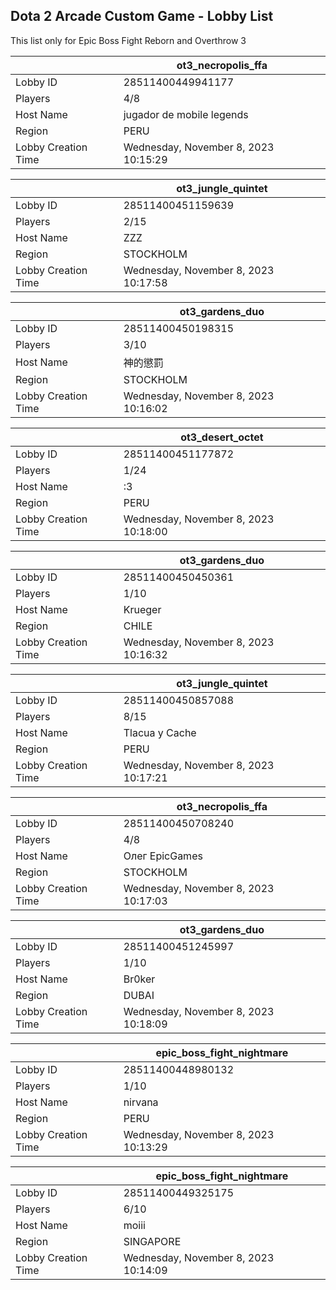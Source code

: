 ## Dota 2 Arcade Custom Game - Lobby List

This list only for Epic Boss Fight Reborn and Overthrow 3

|  | ot3_necropolis_ffa |
| ------ | ------ |
| Lobby ID | 28511400449941177 |
| Players | 4/8 |
| Host Name | jugador de mobile legends |
| Region | PERU |
| Lobby Creation Time | Wednesday, November 8, 2023 10:15:29 |


|  | ot3_jungle_quintet |
| ------ | ------ |
| Lobby ID | 28511400451159639 |
| Players | 2/15 |
| Host Name | ZZZ |
| Region | STOCKHOLM |
| Lobby Creation Time | Wednesday, November 8, 2023 10:17:58 |


|  | ot3_gardens_duo |
| ------ | ------ |
| Lobby ID | 28511400450198315 |
| Players | 3/10 |
| Host Name | 神的懲罰 |
| Region | STOCKHOLM |
| Lobby Creation Time | Wednesday, November 8, 2023 10:16:02 |


|  | ot3_desert_octet |
| ------ | ------ |
| Lobby ID | 28511400451177872 |
| Players | 1/24 |
| Host Name | :3 |
| Region | PERU |
| Lobby Creation Time | Wednesday, November 8, 2023 10:18:00 |


|  | ot3_gardens_duo |
| ------ | ------ |
| Lobby ID | 28511400450450361 |
| Players | 1/10 |
| Host Name | Krueger |
| Region | CHILE |
| Lobby Creation Time | Wednesday, November 8, 2023 10:16:32 |


|  | ot3_jungle_quintet |
| ------ | ------ |
| Lobby ID | 28511400450857088 |
| Players | 8/15 |
| Host Name | Tlacua y Cache |
| Region | PERU |
| Lobby Creation Time | Wednesday, November 8, 2023 10:17:21 |


|  | ot3_necropolis_ffa |
| ------ | ------ |
| Lobby ID | 28511400450708240 |
| Players | 4/8 |
| Host Name | Олег EpicGames |
| Region | STOCKHOLM |
| Lobby Creation Time | Wednesday, November 8, 2023 10:17:03 |


|  | ot3_gardens_duo |
| ------ | ------ |
| Lobby ID | 28511400451245997 |
| Players | 1/10 |
| Host Name | Br0ker |
| Region | DUBAI |
| Lobby Creation Time | Wednesday, November 8, 2023 10:18:09 |


|  | epic_boss_fight_nightmare |
| ------ | ------ |
| Lobby ID | 28511400448980132 |
| Players | 1/10 |
| Host Name | nirvana |
| Region | PERU |
| Lobby Creation Time | Wednesday, November 8, 2023 10:13:29 |


|  | epic_boss_fight_nightmare |
| ------ | ------ |
| Lobby ID | 28511400449325175 |
| Players | 6/10 |
| Host Name | moiii |
| Region | SINGAPORE |
| Lobby Creation Time | Wednesday, November 8, 2023 10:14:09 |


